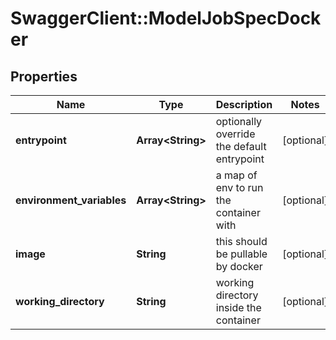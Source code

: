 # SwaggerClient::ModelJobSpecDocker

## Properties
Name | Type | Description | Notes
------------ | ------------- | ------------- | -------------
**entrypoint** | **Array&lt;String&gt;** | optionally override the default entrypoint | [optional] 
**environment_variables** | **Array&lt;String&gt;** | a map of env to run the container with | [optional] 
**image** | **String** | this should be pullable by docker | [optional] 
**working_directory** | **String** | working directory inside the container | [optional] 

